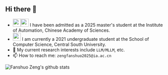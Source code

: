 ## Hi there 👋


- <a href="https://www.ucas.ac.cn/"><img src="https://github.com/user-attachments/assets/f5892e59-60b1-4993-a90f-a0a903d3d849" width="25" /></a><a href="http://www.ia.cas.cn/"><img src="https://github.com/user-attachments/assets/37f893f7-daa7-4877-8f2a-a73d5cd1dd42" width="25" /></a> I have been admitted as a 2025 master's student at the Institute of Automation, Chinese Academy of Sciences.
- <a href="https://www.csu.edu.cn/"><img src="https://github.com/user-attachments/assets/52c7ce46-a6a8-4a72-af94-55c248c1620b" width="25" /></a> I am currently a 2021 undergraduate student at the School of Computer Science, Central South University.
- 🔭 My current research interests include ``` LLM/MLLM ```, etc.
- 📫 How to reach me: ``` zengfanshuo2025@ia.ac.cn ```

![Fanshuo Zeng's github stats](https://github-readme-stats-anuraghazra1.vercel.app/api?username=FanshuoZeng&show_icons=true&theme=cobalt)


<!--
**FanshuoZeng/FanshuoZeng** is a ✨ _special_ ✨ repository because its `README.md` (this file) appears on your GitHub profile.

Here are some ideas to get you started:

- 🔭 I’m currently working on ...
- 🌱 I’m currently learning ...
- 👯 I’m looking to collaborate on ...
- 🤔 I’m looking for help with ...
- 💬 Ask me about ...
- 📫 How to reach me: ...
- 😄 Pronouns: ...
- ⚡ Fun fact: ...
-->
